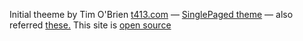 

Initial theeme  by Tim O'Brien [t413.com](http://t413.com/)
&mdash;
[SinglePaged theme](https://github.com/t413/SinglePaged)
&mdash;
also referred [these.](https://github.com/keyavi/keyavi.github.io/blob/master/ref.txt)
This site is [open source](https://github.com/keyavi/keyavi.github.io)

